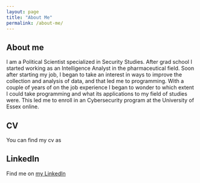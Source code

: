 ```yaml
---
layout: page
title: "About Me"
permalink: /about-me/
---
```


## About me

I am a Political Scientist specialized in Security Studies.
After grad school I started working as an Intelligence Analyst in the pharmaceutical field. 
Soon after starting my job, I began to take an interest in ways to improve the collection and analysis of data, and that led me to programming.
With a couple of years of on the job experience I began to wonder to which extent I could take programming and what its applications to my field of studies were.
This led me to enroll in an Cybersecurity program at the University of Essex online. 

## CV 

You can find my cv as 




## LinkedIn
Find me on [my LinkedIn](https://www.linkedin.com/in/laura-rivella/)
